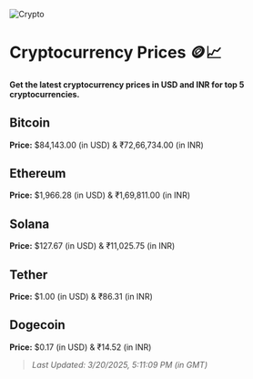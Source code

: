 
![Crypto](https://www.techguide.com.au/wp-content/uploads/2020/11/crypto3.jpeg)

# Cryptocurrency Prices 🪙📈

#### Get the latest cryptocurrency prices in USD and INR for top 5 cryptocurrencies.

## Bitcoin

**Price:** $84,143.00 (in USD) & ₹72,66,734.00 (in INR)

## Ethereum

**Price:** $1,966.28 (in USD) & ₹1,69,811.00 (in INR)

## Solana

**Price:** $127.67 (in USD) & ₹11,025.75 (in INR)

## Tether

**Price:** $1.00 (in USD) & ₹86.31 (in INR)

## Dogecoin

**Price:** $0.17 (in USD) & ₹14.52 (in INR)

> _Last Updated: 3/20/2025, 5:11:09 PM (in GMT)_
